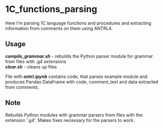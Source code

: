# 1C_functions_parsing
Here I'm parsing 1C language functions and procedures and extracting information from comments on them using ANTRL4.

## Usage
***compile_grammar.sh*** - rebuilds the Python parser module for grammar from files with .g4 extensions  
***clear.sh*** - cleans up files

File with ***antrl.ipynb*** contains code, that parses example module and produces Pandas DataFrame with code, comment_text and data extracted from comments.

## Note
Rebuilds Python modules with grammar parsers from files with the extension '.g4'. Makes fixes necessary for the parsers to work.
